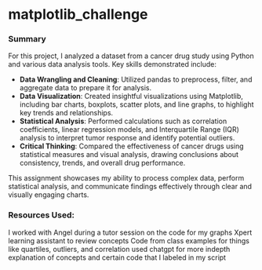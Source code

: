 # matplotlib_challenge

### **Summary**
For this project, I analyzed a dataset from a cancer drug study using Python and various data analysis tools. Key skills demonstrated include:

- **Data Wrangling and Cleaning**: Utilized pandas to preprocess, filter, and aggregate data to prepare it for analysis.
- **Data Visualization**: Created insightful visualizations using Matplotlib, including bar charts, boxplots, scatter plots, and line graphs, to highlight key trends and relationships.
- **Statistical Analysis**: Performed calculations such as correlation coefficients, linear regression models, and Interquartile Range (IQR) analysis to interpret tumor response and identify potential outliers.
- **Critical Thinking**: Compared the effectiveness of cancer drugs using statistical measures and visual analysis, drawing conclusions about consistency, trends, and overall drug performance.

This assignment showcases my ability to process complex data, perform statistical analysis, and communicate findings effectively through clear and visually engaging charts.

### Resources Used:
I worked with Angel during a tutor session on the code for my graphs
Xpert learning assistant to review concepts
Code from class examples for things like quartiles, outliers, and correlation
used chatgpt for more indepth explanation of concepts and certain code that I labeled in my script
